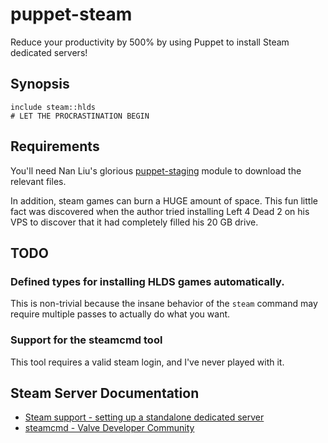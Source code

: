 puppet-steam
============

Reduce your productivity by 500% by using Puppet to install Steam dedicated
servers!

Synopsis
--------

    include steam::hlds
    # LET THE PROCRASTINATION BEGIN

Requirements
------------

You'll need Nan Liu's glorious [puppet-staging](https://github.com/nanliu/puppet-staging)
module to download the relevant files.

In addition, steam games can burn a HUGE amount of space. This fun little fact
was discovered when the author tried installing Left 4 Dead 2 on his VPS to
discover that it had completely filled his 20 GB drive.

TODO
----

### Defined types for installing HLDS games automatically.

This is non-trivial because the insane behavior of the `steam` command may
require multiple passes to actually do what you want.

### Support for the steamcmd tool

This tool requires a valid steam login, and I've never played with it.

Steam Server Documentation
--------------------------

  * [Steam support - setting up a standalone dedicated server](https://support.steampowered.com/kb_article.php?ref=6758-TCMF-2234)
  * [steamcmd - Valve Developer Community](https://developer.valvesoftware.com/wiki/SteamCMD)

